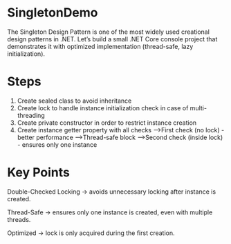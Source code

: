 # SingletonDemo
The Singleton Design Pattern is one of the most widely used creational design patterns in .NET. Let’s build a small .NET Core console project that demonstrates it with optimized implementation (thread-safe, lazy initialization).

# Steps

1. Create sealed class to avoid inheritance
2. Create lock to handle instance initialization check in case of multi-threading
3. Create private constructor in order to restrict instance creation
4. Create instance getter property with all checks
   -->First check (no lock) - better performance
   -->Thread-safe block 
   -->Second check (inside lock) - ensures only one instance

# Key Points
Double-Checked Locking → avoids unnecessary locking after instance is created.

Thread-Safe → ensures only one instance is created, even with multiple threads.

Optimized → lock is only acquired during the first creation.